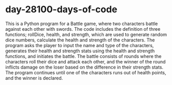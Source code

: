# day-28100-days-of-code
This is a Python program for a Battle game, where two characters battle against each other with swords. The code includes the definition of three functions; rollDice, health, and strength, which are used to generate random dice numbers, calculate the health and strength of the characters. The program asks the player to input the name and type of the characters, generates their health and strength stats using the health and strength functions, and initiates the battle. The battle consists of rounds where the characters roll their dice and attack each other, and the winner of the round inflicts damage on the loser based on the difference in their strength stats. The program continues until one of the characters runs out of health points, and the winner is declared.
